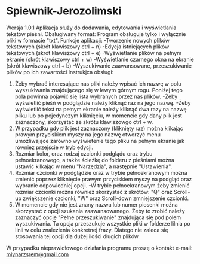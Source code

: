 # Spiewnik-Jerozolimski
Wersja 1.0.1
Aplikacja służy do dodawania, edytowania i wyświetlania tekstów pieśni.
Obsługiwany format:
Program obsługuje tylko i wyłącznie pliki w formacie "txt".
Funkcje aplikacji:
-Tworzenie nowych plików tekstowych (skrót klawiszowy ctrl + n) 
-Edycja istniejących plików tekstowych (skrót klawiszowy ctrl + e) 
-Wyświetlanie plików na pełnym ekranie (skrót klawiszowy ctrl + w) 
-Wyświetlanie czarnego okna na ekranie (skrót klawiszowy ctrl + b) 
-Wyszukiwanie zaawansowane, przeszukiwanie plików po ich zawartości 
Instrukjca obsługi:
1. Żeby wybrać interesujące nas pliki należy wpisać ich nazwę w polu wyszukiwania znajdującego się w lewym górnym rogu. Poniżej tego pola powinna pojawić się lista wybranych przez nas plików.
-Żeby wyświetlić pieśń w podglądzie należy kliknąć raz na jego nazwę.
-Żeby wyświetlić tekst na pełnym ekranie należy kliknąć dwa razy na nazwę pliku lub po pojedynczym kliknięciu, w momencie gdy dany plik jest zaznaczony, skorzystać ze skrótu klawiszowgo ctrl + w.  
2. W przypadku gdy plik jest zaznaczony (kliknięty raz) można klikając prawym przyciskiem myszy na jego nazwę otworzyć menu umożliwające zarówno wyświetenie tego pliku na pełnym ekranie jak również przejście w tryb edycji.
3. Rozmiar kolor, oraz rodzaj czcionki podglądu oraz trybu pełnoekranowego, a także ścieżkę do folderu z pieśniami można ustawić kilkając w menu "Narzędzia", a następnie "Ustawienia".
4. Rozmiar czcionki w podglądzie oraz w trybie pełnoekranowym można zmienić poprzez kliknięcie prawym przyciskiem myszy na podgląd oraz wybranie odpowiedniej opcji.
-W trybie pełnoekranowym żeby zmienić rozmiar czcionki można również skorzystać z skrótów: "Q" oraz Scroll-up zwiększenie czcionki, "W"  oraz Scroll-down zmniejszenie czcionki.
5. W momencie gdy nie jest znany nazwa lub numer piosenki można skorzystać z opcji szukania zaawansowanego. Żeby to zrobić należy zaznaczyć opcje "Pełne przeszukiwanie" znajdująca się pod polem wyszukiwania. Ta opcja przeszukuje 
wszystkie pliki w folderze lilnia po linii w celu znalezienia konkretnej frazy. Dlatego nie zaleca się stosowania tej opcji dla dużej ilości długich plików. 
 
W przypadku nieprawidłowego działania programu proszę o kontakt e-mail: mlynarzsrem@gmail.com 